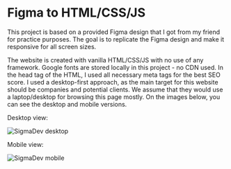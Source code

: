 # Figma to HTML/CSS/JS
This project is based on a provided Figma design that I got from my friend for practice purposes. The goal is to replicate the Figma design and make it responsive for all screen sizes.

The website is created with vanilla HTML/CSS/JS with no use of any framework.
Google fonts are stored locally in this project - no CDN used.
In the head tag of the HTML, I used all necessary meta tags for the best SEO score.
I used a desktop-first approach, as the main target for this website should be companies and potential clients. We assume that they would use a laptop/desktop for browsing this page mostly.
On the images below, you can see the desktop and mobile versions.

Desktop view:

![SigmaDev desktop](https://github.com/Edin-Durak/SigmaDev/assets/138677399/8f554bb2-0e0f-480f-9462-84e602006f6f)

Mobile view:

![SigmaDev mobile](https://github.com/Edin-Durak/SigmaDev/assets/138677399/f1d67631-9c95-41c9-b0c5-ac8ea5f062e4)
